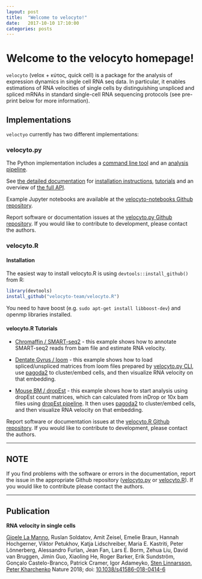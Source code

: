 ```yaml
---
layout: post
title:  "Welcome to velocyto!"
date:   2017-10-10 17:10:00
categories: posts
---
```


# Welcome to the velocyto homepage!

`velocyto` (velox + κύτος, quick cell) is a package for the analysis of expression dynamics in single cell RNA seq data. In particular, it enables estimations of RNA velocities of single cells by distinguishing unspliced and spliced mRNAs in standard single-cell RNA sequencing protocols (see pre-print below for more information).

## Implementations

`veloctyo` currently has two different implementations:

### velocyto.py

The Python implementation includes a [command line tool](http://velocyto.org/velocyto.py/tutorial/index.html#running-the-cli) and an [analysis pipeline](http://velocyto.org/velocyto.py/tutorial/analysis.html#analysis).

See [the detailed documentation](http://velocyto.org/velocyto.py/) for [installation instructions](http://velocyto.org/velocyto.py/install/index.html), [tutorials](http://velocyto.org/velocyto.py/tutorial/index.html) and an overview of [the full API](http://velocyto.org/velocyto.py/fullapi/index.html).

Example Jupyter notebooks are available at the [velocyto-notebooks Github repository](https://github.com/velocyto-team/velocyto-notebooks/tree/master/python).

Report software or documentation issues at the [velocyto.py Github repository](https://github.com/velocyto-team/velocyto.py). If you would like to contribute to development, please contact the authors.

### velocyto.R

#### Installation

The easiest way to install velocyto.R is using `devtools::install_github()` from R:

```R
library(devtools)
install_github("velocyto-team/velocyto.R")
```
You need to have boost (e.g. `sudo apt-get install libboost-dev`) and openmp libraries installed.

#### velocyto.R Tutorials

- [Chromaffin / SMART-seq2](http://pklab.med.harvard.edu/velocyto/notebooks/R/chromaffin2.nb.html) - this example shows how to annotate SMART-seq2 reads from bam file and estimate RNA velocity.

- [Dentate Gyrus / loom](http://pklab.med.harvard.edu/velocyto/notebooks/R/DG1.nb.html) - this example shows how to load spliced/unspliced matrices from loom files prepared by [velocyto.py CLI](http://velocyto.org/velocyto.py/tutorial/index.html#running-the-cli), use [pagoda2](https://github.com/hms-dbmi/pagoda2) to cluster/embed cells, and then visualize RNA velocity on that embedding.

- [Mouse BM / dropEst](http://pklab.med.harvard.edu/velocyto/notebooks/R/SCG71.nb.html) - this example shows how to start analysis using dropEst count matrices, which can calculated from inDrop or 10x bam files using [dropEst pipeline](https://github.com/hms-dbmi/dropEst/). It then uses [pagoda2](https://github.com/hms-dbmi/pagoda2) to cluster/embed cells, and then visualize RNA velocity on that embedding.

Report software or documentation issues at the [velocyto.R Github repository](https://github.com/velocyto-team/velocyto.R). If you would like to contribute to development, please contact the authors.

---
## **NOTE**

If you find problems with the software or errors in the documentation, report the issue in the appropriate Github repository ([velocyto.py](https://github.com/velocyto-team/velocyto.py) or [velocyto.R](https://github.com/velocyto-team/velocyto.R)). If you would like to contribute please contact the authors.

---

## Publication

**RNA velocity in single cells**

[Gioele La Manno](http://gioelelamanno.com),  Ruslan Soldatov, Amit Zeisel, Emelie Braun, Hannah Hochgerner, Viktor Petukhov, Katja Lidschreiber, Maria E. Kastriti, Peter Lönnerberg, Alessandro Furlan, Jean Fan, Lars E. Borm, Zehua Liu, David van Bruggen, Jimin Guo, Xiaoling He, Roger Barker, Erik Sundström, Gonçalo Castelo-Branco, Patrick Cramer, Igor Adameyko, [Sten Linnarsson](http://linnarssonlab.org/), [Peter Kharchenko](http://pklab.med.harvard.edu/)
Nature 2018; doi: [10.1038/s41586-018-0414-6](https://doi.org/10.1038/s41586-018-0414-6)

<script>
  (function(i,s,o,g,r,a,m){i['GoogleAnalyticsObject']=r;i[r]=i[r]||function(){
  (i[r].q=i[r].q||[]).push(arguments)},i[r].l=1*new Date();a=s.createElement(o),
  m=s.getElementsByTagName(o)[0];a.async=1;a.src=g;m.parentNode.insertBefore(a,m)
  })(window,document,'script','//www.google-analytics.com/analytics.js','ga');

  ga('create', 'UA-112089742-2', 'auto');
  ga('send', 'pageview');

</script>
